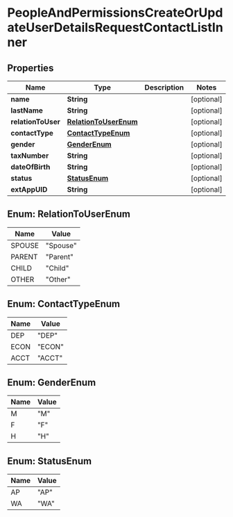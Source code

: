

# PeopleAndPermissionsCreateOrUpdateUserDetailsRequestContactListInner


## Properties

| Name | Type | Description | Notes |
|------------ | ------------- | ------------- | -------------|
|**name** | **String** |  |  [optional] |
|**lastName** | **String** |  |  [optional] |
|**relationToUser** | [**RelationToUserEnum**](#RelationToUserEnum) |  |  [optional] |
|**contactType** | [**ContactTypeEnum**](#ContactTypeEnum) |  |  [optional] |
|**gender** | [**GenderEnum**](#GenderEnum) |  |  [optional] |
|**taxNumber** | **String** |  |  [optional] |
|**dateOfBirth** | **String** |  |  [optional] |
|**status** | [**StatusEnum**](#StatusEnum) |  |  [optional] |
|**extAppUID** | **String** |  |  [optional] |



## Enum: RelationToUserEnum

| Name | Value |
|---- | -----|
| SPOUSE | &quot;Spouse&quot; |
| PARENT | &quot;Parent&quot; |
| CHILD | &quot;Child&quot; |
| OTHER | &quot;Other&quot; |



## Enum: ContactTypeEnum

| Name | Value |
|---- | -----|
| DEP | &quot;DEP&quot; |
| ECON | &quot;ECON&quot; |
| ACCT | &quot;ACCT&quot; |



## Enum: GenderEnum

| Name | Value |
|---- | -----|
| M | &quot;M&quot; |
| F | &quot;F&quot; |
| H | &quot;H&quot; |



## Enum: StatusEnum

| Name | Value |
|---- | -----|
| AP | &quot;AP&quot; |
| WA | &quot;WA&quot; |



